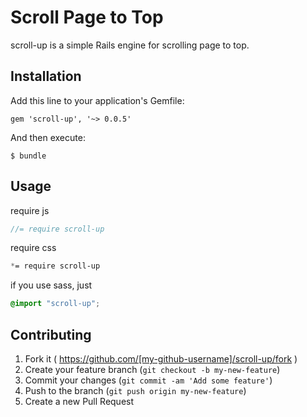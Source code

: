 # Scroll Page to Top

scroll-up is a simple Rails engine for scrolling page to top.

## Installation

Add this line to your application's Gemfile:

    gem 'scroll-up', '~> 0.0.5'

And then execute:

    $ bundle


## Usage

require js

```js
//= require scroll-up
```

require css

```css
*= require scroll-up
```

if you use sass, just
```scss
@import "scroll-up";
```

## Contributing

1. Fork it ( https://github.com/[my-github-username]/scroll-up/fork )
2. Create your feature branch (`git checkout -b my-new-feature`)
3. Commit your changes (`git commit -am 'Add some feature'`)
4. Push to the branch (`git push origin my-new-feature`)
5. Create a new Pull Request
